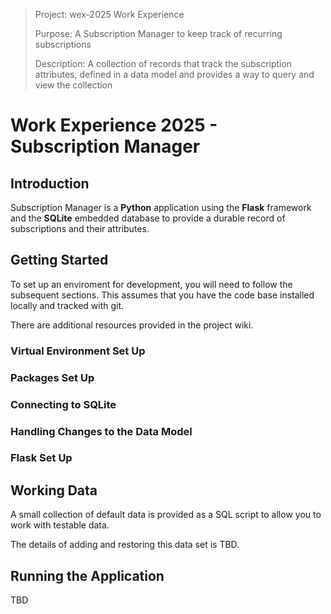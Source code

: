 > Project: wex-2025 Work Experience
> 
> Purpose: A Subscription Manager to keep track of recurring subscriptions
> 
> Description: A collection of records that track the subscription attributes,
> defined in a data model and provides a way to query and view the collection
  
# Work Experience 2025 - Subscription Manager

## Introduction
Subscription Manager is a **Python** application using the **Flask** framework and
the **SQLite** embedded database to provide a durable record of subscriptions and
their attributes.

## Getting Started
To set up an enviroment for development, you will need to follow the subsequent sections.
This assumes that you have the code base installed locally and tracked with git.

There are additional resources provided in the project wiki.

### Virtual Environment Set Up

### Packages Set Up

### Connecting to SQLite

### Handling Changes to the Data Model

### Flask Set Up

## Working Data
A small collection of default data is provided as a SQL script to allow you to work
with testable data.

The details of adding and restoring this data set is TBD.

## Running the Application

TBD
